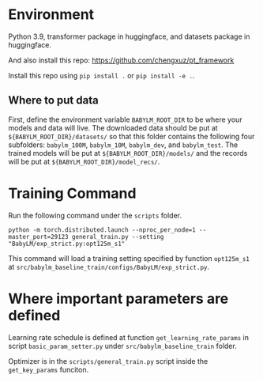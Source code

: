 # Environment

Python 3.9, transformer package in huggingface, and datasets package in huggingface.

And also install this repo: https://github.com/chengxuz/pt_framework

Install this repo using `pip install .` or `pip install -e .`.

## Where to put data

First, define the environment variable `BABYLM_ROOT_DIR` to be where your models and data will live.
The downloaded data should be put at `${BABYLM_ROOT_DIR}/datasets/` so that this folder contains the following four subfolders: `babylm_100M`, `babylm_10M`, `babylm_dev`, and `babylm_test`.
The trained models will be put at `${BABYLM_ROOT_DIR}/models/` and the records will be put at `${BABYLM_ROOT_DIR}/model_recs/`.

# Training Command

Run the following command under the `scripts` folder.
```
python -m torch.distributed.launch --nproc_per_node=1 --master_port=29123 general_train.py --setting "BabyLM/exp_strict.py:opt125m_s1"
```

This command will load a training setting specified by function `opt125m_s1` at `src/babylm_baseline_train/configs/BabyLM/exp_strict.py`.

# Where important parameters are defined

Learning rate schedule is defined at function `get_learning_rate_params` in script `basic_param_setter.py` under `src/babylm_baseline_train` folder.

Optimizer is in the `scripts/general_train.py` script inside the `get_key_params` funciton.
